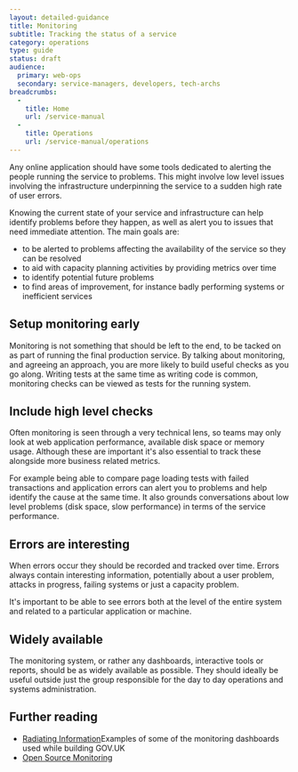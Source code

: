 ```yaml
---
layout: detailed-guidance
title: Monitoring
subtitle: Tracking the status of a service
category: operations
type: guide
status: draft
audience: 
  primary: web-ops
  secondary: service-managers, developers, tech-archs
breadcrumbs:
  -
    title: Home
    url: /service-manual
  -
    title: Operations
    url: /service-manual/operations
---
```


Any online application should have some tools dedicated to alerting the people running the service to problems. This might involve low level issues involving the infrastructure underpinning the service to a sudden high rate of user errors.

Knowing the current state of your service and infrastructure can help identify problems before they happen, as well as alert you to issues that need immediate attention. The main goals are:

* to be alerted to problems affecting the availability of the service so they can be resolved
* to aid with capacity planning activities by providing metrics over time
* to identify potential future problems
* to find areas of improvement, for instance badly performing systems or inefficient services

## Setup monitoring early

Monitoring is not something that should be left to the end, to be tacked on as part of running the final production service. By talking about monitoring, and agreeing an approach, you are more likely to build useful checks as you go along. Writing tests at the same time as writing code is common, monitoring checks can be viewed as tests for the running system.

## Include high level checks

Often monitoring is seen through a very technical lens, so teams may only look at web application performance, available disk space or memory usage. Although these are important it's also essential to track these alongside more business related metrics. 

For example being able to compare page loading tests with failed transactions and application errors can alert you to problems and help identify the cause at the same time. It also grounds conversations about low level problems (disk space, slow performance) in terms of the service performance. 

## Errors are interesting

When errors occur they should be recorded and tracked over time. Errors always contain interesting information, potentially about a user problem, attacks in progress, failing systems or just a capacity problem. 

It's important to be able to see errors both at the level of the entire system and related to a particular application or machine.

## Widely available

The monitoring system, or rather any dashboards, interactive tools or reports, should be as widely available as possible. They should ideally be useful outside just the group responsible for the day to day operations and systems administration.

## Further reading

* [Radiating Information](http://digital.cabinetoffice.gov.uk/2012/02/08/radiating-information/)Examples of some of the monitoring dashboards used while building GOV.UK
* [Open Source Monitoring](https://speakerdeck.com/obfuscurity/the-state-of-open-source-monitoring) 

